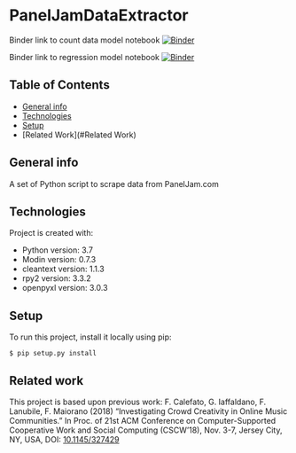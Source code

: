 # PanelJamDataExtractor
Binder link to count data model notebook
[![Binder](https://mybinder.org/badge_logo.svg)](https://mybinder.org/v2/gh/collab-uniba/PanelJamDataExtractor.git/master?filepath=notebook%2FcountDataModel.ipynb)

Binder link to regression model notebook
[![Binder](https://mybinder.org/badge_logo.svg)](https://mybinder.org/v2/gh/collab-uniba/PanelJamDataExtractor.git/master?filepath=notebook%2FregressionModel.ipynb)
 
## Table of Contents
* [General info](#general-info)
* [Technologies](#technologies)
* [Setup](#Setup)
* [Related Work](#Related Work)

## General info
A set of Python script to scrape data from PanelJam.com

## Technologies
Project is created with:
* Python version: 3.7
* Modin version: 0.7.3
* cleantext version: 1.1.3
* rpy2 version: 3.3.2
* openpyxl version: 3.0.3

## Setup
To run this project, install it locally using pip:

```
$ pip setup.py install
```

## Related work
This project is based upon previous work: 
F. Calefato, G. Iaffaldano, F. Lanubile, F. Maiorano (2018) “Investigating Crowd Creativity in Online Music Communities.” In Proc. of 21st ACM Conference on Computer-Supported Cooperative Work and Social Computing (CSCW’18), Nov. 3-7, Jersey City, NY, USA, DOI: [10.1145/327429](https://doi.org/10.1145/3274296)
